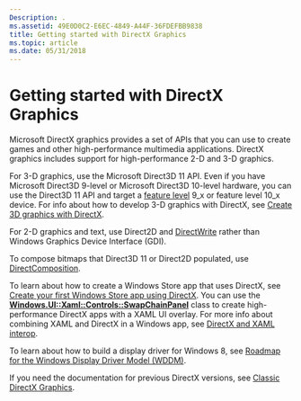 ```yaml
---
Description: .
ms.assetid: 49E0D0C2-E6EC-4849-A44F-36FDEFBB9838
title: Getting started with DirectX Graphics
ms.topic: article
ms.date: 05/31/2018
---
```


# Getting started with DirectX Graphics

Microsoft DirectX graphics provides a set of APIs that you can use to create games and other high-performance multimedia applications. DirectX graphics includes support for high-performance 2-D and 3-D graphics.

For 3-D graphics, use the Microsoft Direct3D 11 API. Even if you have Microsoft Direct3D 9-level or Microsoft Direct3D 10-level hardware, you can use the Direct3D 11 API and target a [feature level](/windows/desktop/direct3d11/overviews-direct3d-11-devices-downlevel-intro) 9\_x or feature level 10\_x device. For info about how to develop 3-D graphics with DirectX, see [Create 3D graphics with DirectX](/previous-versions/windows/apps/hh465137(v=win.10)
).

For 2-D graphics and text, use Direct2D and [DirectWrite](./directwrite/direct-write-portal.md) rather than Windows Graphics Device Interface (GDI).

To compose bitmaps that Direct3D 11 or Direct2D populated, use [DirectComposition](./directcomp/directcomposition-portal.md).

To learn about how to create a Windows Store app that uses DirectX, see [Create your first Windows Store app using DirectX](/previous-versions/windows/apps/br229580(v=win.10)
). You can use the [**Windows.UI::Xaml::Controls::SwapChainPanel**](/uwp/api/Windows.UI.Xaml.Controls.SwapChainPanel?view=winrt-19041) class to create high-performance DirectX apps with a XAML UI overlay. For more info about combining XAML and DirectX in a Windows app, see [DirectX and XAML interop](/previous-versions/windows/apps/hh825871(v=win.10)).

To learn about how to build a display driver for Windows 8, see [Roadmap for the Windows Display Driver Model (WDDM)](/windows-hardware/drivers/display/roadmap-for-developing-drivers-for-the-windows-vista-display-driver-mo).

If you need the documentation for previous DirectX versions, see [Classic DirectX Graphics](/windows/desktop/classic-directx-graphics).


 

 